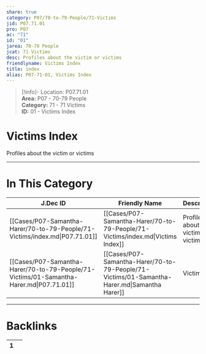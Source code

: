 ```yaml
---  
share: true  
category: P07/70-to-79-People/71-Victims  
jid: P07.71.01  
pro: P07  
ac: "71"  
id: "01"  
jarea: 70-79 People  
jcat: 71 Victims  
desc: Profiles about the victim or victims  
friendlyname: Victims Index  
title: index  
alias: P07-71-01, Victims Index  
---  
```

  
>[!info]- Location: P07.71.01  
>**Area:** P07 - 70-79 People  
>**Category:** 71 - 71 Victims  
>**ID:** 01 - Victims Index  
  
# Victims Index  
  
Profiles about the victim or victims  
   
  
  
---  
# In This Category  
  
| J.Dec ID                                                                                | Friendly Name                                                                                | Description                          |  
| --------------------------------------------------------------------------------------- | -------------------------------------------------------------------------------------------- | ------------------------------------ |  
| [[Cases/P07-Samantha-Harer/70-to-79-People/71-Victims/index.md\|P07.71.01]]             | [[Cases/P07-Samantha-Harer/70-to-79-People/71-Victims/index.md\|Victims Index]]              | Profiles about the victim or victims |  
| [[Cases/P07-Samantha-Harer/70-to-79-People/71-Victims/01-Samantha-Harer.md\|P07.71.01]] | [[Cases/P07-Samantha-Harer/70-to-79-People/71-Victims/01-Samantha-Harer.md\|Samantha Harer]] | Victim                               |  
  
  
---  
# Backlinks  
<div><table class="dataview table-view-table"><thead class="table-view-thead"><tr class="table-view-tr-header"><th class="table-view-th"><span></span><span class="dataview small-text">1</span></th><th class="table-view-th"><span></span></th></tr></thead><tbody class="table-view-tbody"></tbody></table></div>